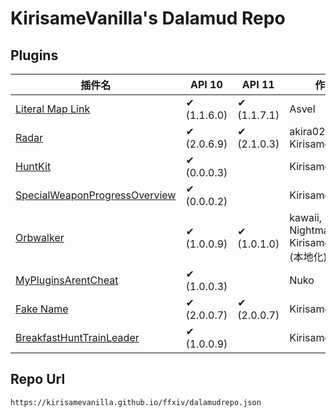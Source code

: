 # KirisameVanilla's Dalamud Repo
## Plugins
| 插件名                     | API 10 | API 11 | 作者  |
|----------------------------|--------|--------|-------|
| [Literal Map Link](https://github.com/Asvel/ffxiv-literal-map-link) | ✔ (1.1.6.0)     | ✔ (1.1.7.1)     | Asvel |
| [Radar](https://github.com/KirisameVanilla/Radar) | ✔ (2.0.6.9)     | ✔ (2.1.0.3)     | akira0245, KirisameVanilla |
| [HuntKit](https://github.com/KirisameVanilla/Marisa-s-HuntKit) | ✔ (0.0.0.3)     |      | KirisameVanilla |
| [SpecialWeaponProgressOverview](https://github.com/KirisameVanilla/SpecialWeaponProgressOverview) | ✔ (0.0.0.2)     |      | KirisameVanilla |
| [Orbwalker](https://github.com/KirisameVanilla/Orbwalker) | ✔ (1.0.0.9)     | ✔ (1.0.1.0)     | kawaii, NightmareXIV, KirisameVanilla (本地化) |
| [MyPluginsArentCheat](https://github.com/Nukoooo/MyPluginsArentCheat) | ✔ (1.0.0.3)     |      | Nuko |
| [Fake Name](https://github.com/KirisameVanilla/FakeName) | ✔ (2.0.0.7)     | ✔ (2.0.0.7)     | KirisameVanilla |
| [BreakfastHuntTrainLeader](https://github.com/KirisameVanilla/BreakfastHuntTrainLeader) | ✔ (1.0.0.9)     |      | KirisameVanilla |
## Repo Url
```
https://kirisamevanilla.github.io/ffxiv/dalamudrepo.json
```